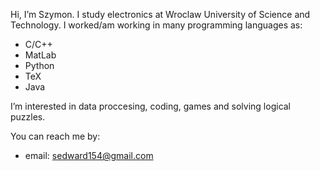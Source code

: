 Hi, I’m Szymon. I study electronics at Wroclaw University of Science and Technology.
I worked/am working in many programming languages as:
  - C/C++
  - MatLab
  - Python
  - TeX
  - Java

I’m interested in data proccesing, coding, games and solving logical puzzles.

You can reach me by:
  - email: sedward154@gmail.com

<!---
Szymon253191/Szymon253191 is a ✨ special ✨ repository because its `README.md` (this file) appears on your GitHub profile.
You can click the Preview link to take a look at your changes.
--->
